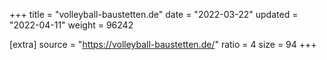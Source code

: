 +++
title = "volleyball-baustetten.de"
date = "2022-03-22"
updated = "2022-04-11"
weight = 96242

[extra]
source = "https://volleyball-baustetten.de/"
ratio = 4
size = 94
+++
